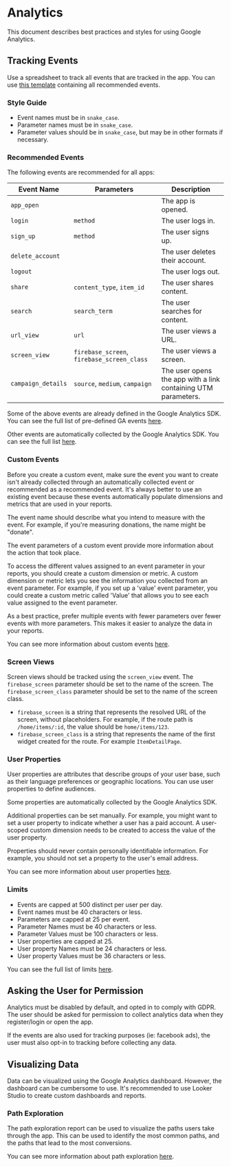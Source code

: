 # Analytics

This document describes best practices and styles for using Google Analytics.

## Tracking Events

Use a spreadsheet to track all events that are tracked in the app.
You can use [this template](https://docs.google.com/spreadsheets/d/1yEgTKGOUVgUlfWrG-qjul5ers80qcINw4UcisZoMSD8/edit?usp=sharing) containing all recommended events.

### Style Guide

- Event names must be in `snake_case`.
- Parameter names must be in `snake_case`.
- Parameter values should be in `snake_case`, but may be in other formats if necessary.

### Recommended Events

The following events are recommended for all apps:

| Event Name | Parameters | Description |
| ---------- | ---------- | ----------- |
| `app_open` | | The app is opened. |
| `login` | `method` | The user logs in. |
| `sign_up` | `method` | The user signs up. |
| `delete_account` | | The user deletes their account. |
| `logout` | | The user logs out. |
| `share` | `content_type`, `item_id` | The user shares content. |
| `search` | `search_term` | The user searches for content. |
| `url_view` | `url` | The user views a URL. |
| `screen_view` | `firebase_screen`, `firebase_screen_class` | The user views a screen. |
| `campaign_details` | `source`, `medium`, `campaign` | The user opens the app with a link containing UTM parameters. |

Some of the above events are already defined in the Google Analytics SDK. You can see the full list of pre-defined GA events [here](https://support.google.com/analytics/answer/9267735?hl=en).

Other events are automatically collected by the Google Analytics SDK. You can see the full list [here](https://support.google.com/analytics/answer/9234069?hl=en).

### Custom Events

Before you create a custom event, make sure the event you want to create isn't already collected through an automatically collected event or recommended as a recommended event. It's always better to use an existing event because these events automatically populate dimensions and metrics that are used in your reports.

The event name should describe what you intend to measure with the event. For example, if you're measuring donations, the name might be "donate".

The event parameters of a custom event provide more information about the action that took place.

To access the different values assigned to an event parameter in your reports, you should create a custom dimension or metric. A custom dimension or metric lets you see the information you collected from an event parameter. For example, if you set up a 'value' event parameter, you could create a custom metric called 'Value' that allows you to see each value assigned to the event parameter.

As a best practice, prefer multiple events with fewer parameters over fewer events with more parameters. This makes it easier to analyze the data in your reports.

You can see more information about custom events [here](https://support.google.com/analytics/answer/12229021?hl=en).

### Screen Views

Screen views should be tracked using the `screen_view` event. The `firebase_screen` parameter should be set to the name of the screen. The `firebase_screen_class` parameter should be set to the name of the screen class.

- `firebase_screen` is a string that represents the resolved URL of the screen, without placeholders. For example, if the route path is `/home/items/:id`, the value should be `home/items/123`.
- `firebase_screen_class` is a string that represents the name of the first widget created for the route. For example `ItemDetailPage`.

### User Properties

User properties are attributes that describe groups of your user base, such as their language preferences or geographic locations. You can use user properties to define audiences.

Some properties are automatically collected by the Google Analytics SDK.

Additional properties can be set manually. For example, you might want to set a user property to indicate whether a user has a paid account. A user-scoped custom dimension needs to be created to access the value of the user property.

Properties should never contain personally identifiable information. For example, you should not set a property to the user's email address.

You can see more information about user properties [here](https://support.google.com/analytics/answer/9355671?hl=en).

### Limits

- Events are capped at 500 distinct per user per day.
- Event names must be 40 characters or less.
- Parameters are capped at 25 per event.
- Parameter Names must be 40 characters or less.
- Parameter Values must be 100 characters or less.
- User properties are capped at 25.
- User property Names must be 24 characters or less.
- User property Values must be 36 characters or less.

You can see the full list of limits [here](https://support.google.com/analytics/answer/9267744?hl=en).

## Asking the User for Permission

Analytics must be disabled by default, and opted in to comply with GDPR.
The user should be asked for permission to collect analytics data when they register/login or open the app.

If the events are also used for tracking purposes (ie: facebook ads), the user must also opt-in to tracking before collecting any data.

## Visualizing Data

Data can be visualized using the Google Analytics dashboard. However, the dashboard can be cumbersome to use. It's recommended to use Looker Studio to create custom dashboards and reports.

### Path Exploration

The path exploration report can be used to visualize the paths users take through the app. This can be used to identify the most common paths, and the paths that lead to the most conversions.

You can see more information about path exploration [here](https://support.google.com/analytics/answer/9317498?hl=en).
